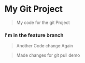 # My Git Project

> My code for the git Project

### I'm in the feature branch

> Another Code change Again

> Made changes for git pull demo
